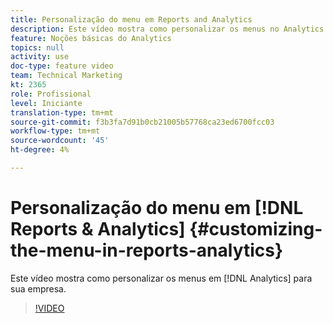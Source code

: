 ```yaml
---
title: Personalização do menu em Reports and Analytics
description: Este vídeo mostra como personalizar os menus no Analytics para sua empresa.
feature: Noções básicas do Analytics
topics: null
activity: use
doc-type: feature video
team: Technical Marketing
kt: 2365
role: Profissional
level: Iniciante
translation-type: tm+mt
source-git-commit: f3b3fa7d91b0cb21005b57768ca23ed6700fcc03
workflow-type: tm+mt
source-wordcount: '45'
ht-degree: 4%

---
```



# Personalização do menu em [!DNL Reports & Analytics] {#customizing-the-menu-in-reports-analytics}

Este vídeo mostra como personalizar os menus em [!DNL Analytics] para sua empresa.

>[!VIDEO](https://video.tv.adobe.com/v/25457/?quality=12)
